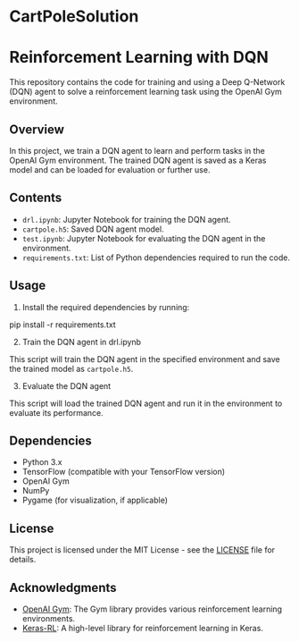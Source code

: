 # CartPoleSolution
# Reinforcement Learning with DQN

This repository contains the code for training and using a Deep Q-Network (DQN) agent to solve a reinforcement learning task using the OpenAI Gym environment.

## Overview

In this project, we train a DQN agent to learn and perform tasks in the OpenAI Gym environment. The trained DQN agent is saved as a Keras model and can be loaded for evaluation or further use.

## Contents

- `drl.ipynb`: Jupyter Notebook for training the DQN agent.
- `cartpole.h5`: Saved DQN agent model.
- `test.ipynb`: Jupyter Notebook for evaluating the DQN agent in the environment.
- `requirements.txt`: List of Python dependencies required to run the code.

## Usage

1. Install the required dependencies by running:

pip install -r requirements.txt

2. Train the DQN agent in drl.ipynb

This script will train the DQN agent in the specified environment and save the trained model as `cartpole.h5`.

3. Evaluate the DQN agent


This script will load the trained DQN agent and run it in the environment to evaluate its performance.

## Dependencies

- Python 3.x
- TensorFlow (compatible with your TensorFlow version)
- OpenAI Gym
- NumPy
- Pygame (for visualization, if applicable)

## License

This project is licensed under the MIT License - see the [LICENSE](LICENSE) file for details.

## Acknowledgments

- [OpenAI Gym](https://gym.openai.com/): The Gym library provides various reinforcement learning environments.
- [Keras-RL](https://github.com/keras-rl/keras-rl): A high-level library for reinforcement learning in Keras.
